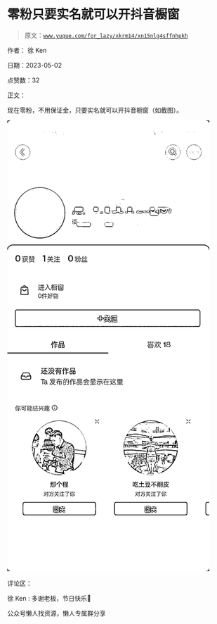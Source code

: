 # 零粉只要实名就可以开抖音橱窗

> 原文：[`www.yuque.com/for_lazy/xkrm14/xn15nlg4sffnhpkh`](https://www.yuque.com/for_lazy/xkrm14/xn15nlg4sffnhpkh)



作者： 徐 Ken



日期：2023-05-02



点赞数：32



正文：



现在零粉，不用保证金，只要实名就可以开抖音橱窗（如截图）。



![](img/1ed95c6454d65a31d7d05638a4002e2b.png)  

评论区：



徐 Ken : 多谢老板，节日快乐🙂



公众号懒人找资源，懒人专属群分享

